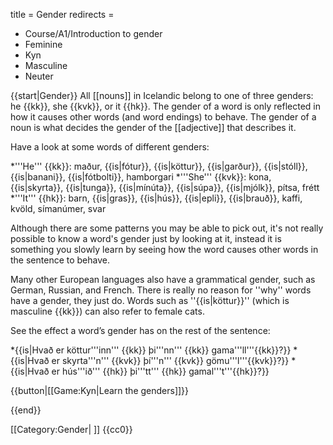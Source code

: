 title = Gender
redirects =
- Course/A1/Introduction to gender
- Feminine
- Kyn
- Masculine
- Neuter
>>>>

{{start|Gender}}
All [[nouns]] in Icelandic belong to one of three genders: he {{kk}}, she {{kvk}}, or it {{hk}}. The gender of a word is only reflected in how it causes other words (and word endings) to behave. The gender of a noun is what decides the gender of the [[adjective]] that describes it.

Have a look at some words of different genders:

*'''He''' {{kk}}: maður, {{is|fótur}}, {{is|köttur}}, {{is|garður}}, {{is|stóll}}, {{is|banani}}, {{is|fótbolti}}, hamborgari
*'''She''' {{kvk}}: kona, {{is|skyrta}}, {{is|tunga}}, {{is|mínúta}}, {{is|súpa}}, {{is|mjólk}}, pítsa, frétt
*'''It''' {{hk}}: barn, {{is|gras}}, {{is|hús}}, {{is|epli}}, {{is|brauð}}, kaffi, kvöld, símanúmer, svar

Although there are some patterns you may be able to pick out, it's not really possible to know a word's gender just by looking at it, instead it is something you slowly learn by seeing how the word causes other words in the sentence to behave.

Many other European languages also have a grammatical gender, such as German, Russian, and French. There is really no reason for ''why'' words have a gender, they just do. Words such as ''{{is|köttur}}'' (which is masculine {{kk}}) can also refer to female cats.

See the effect a word’s gender has on the rest of the sentence:

*{{is|Hvað er köttur'''inn''' {{kk}} þi'''nn''' {{kk}} gama'''ll'''{{kk}}?}}
*{{is|Hvað er skyrta'''n''' {{kvk}} þí'''n''' {{kvk}} gömu'''l'''{{kvk}}?}}
*{{is|Hvað er hús'''ið''' {{hk}} þi'''tt''' {{hk}} gamal'''t'''{{hk}}?}}


{{button|[[Game:Kyn|Learn the genders]]}}

{{end}}

<noinclude>[[Category:Gender| ]]</noinclude>
<noinclude>{{cc0}}</noinclude>